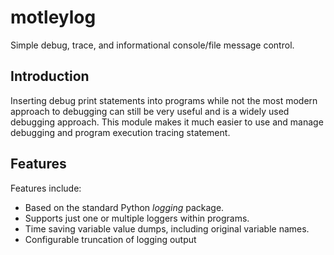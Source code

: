 # motleylog
Simple debug, trace, and informational console/file message control.

## Introduction
Inserting debug print statements into programs while not the most modern
approach to debugging can still be very useful and is a widely used debugging
approach. This module makes it much easier to use and manage debugging and
program execution tracing statement.

## Features
Features include:
* Based on the standard Python *logging* package.
* Supports just one or multiple loggers within programs.
* Time saving variable value dumps, including original variable names.
* Configurable truncation of logging output  

